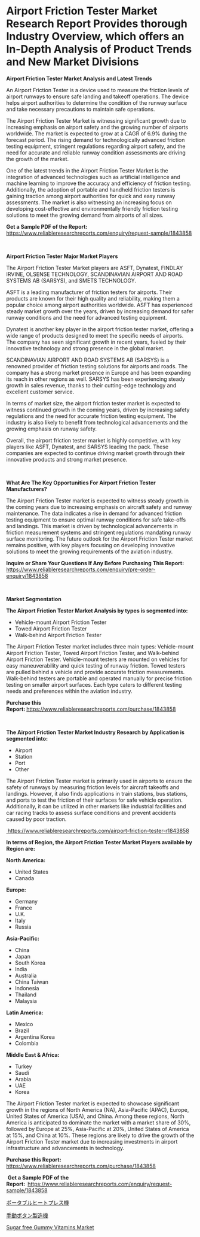 <p><h1>Airport Friction Tester Market Research Report Provides thorough Industry Overview, which offers an In-Depth Analysis of Product Trends and New Market Divisions</h1></p><p><strong>Airport Friction Tester Market Analysis and Latest Trends</strong></p>
<p><p>An Airport Friction Tester is a device used to measure the friction levels of airport runways to ensure safe landing and takeoff operations. The device helps airport authorities to determine the condition of the runway surface and take necessary precautions to maintain safe operations.</p><p>The Airport Friction Tester Market is witnessing significant growth due to increasing emphasis on airport safety and the growing number of airports worldwide. The market is expected to grow at a CAGR of 6.9% during the forecast period. The rising demand for technologically advanced friction testing equipment, stringent regulations regarding airport safety, and the need for accurate and reliable runway condition assessments are driving the growth of the market.</p><p>One of the latest trends in the Airport Friction Tester Market is the integration of advanced technologies such as artificial intelligence and machine learning to improve the accuracy and efficiency of friction testing. Additionally, the adoption of portable and handheld friction testers is gaining traction among airport authorities for quick and easy runway assessments. The market is also witnessing an increasing focus on developing cost-effective and environmentally friendly friction testing solutions to meet the growing demand from airports of all sizes.</p></p>
<p><strong>Get a Sample PDF of the Report:&nbsp;</strong> <a href="https://www.reliableresearchreports.com/enquiry/request-sample/1843858">https://www.reliableresearchreports.com/enquiry/request-sample/1843858</a></p>
<p>&nbsp;</p>
<p><strong>Airport Friction Tester Major Market Players</strong></p>
<p><p>The Airport Friction Tester Market players are ASFT, Dynatest, FINDLAY IRVINE, OLSENSE TECHNOLOGY, SCANDINAVIAN AIRPORT AND ROAD SYSTEMS AB (SARSYS), and SMETS TECHNOLOGY.</p><p>ASFT is a leading manufacturer of friction testers for airports. Their products are known for their high quality and reliability, making them a popular choice among airport authorities worldwide. ASFT has experienced steady market growth over the years, driven by increasing demand for safer runway conditions and the need for advanced testing equipment.</p><p>Dynatest is another key player in the airport friction tester market, offering a wide range of products designed to meet the specific needs of airports. The company has seen significant growth in recent years, fueled by their innovative technology and strong presence in the global market.</p><p>SCANDINAVIAN AIRPORT AND ROAD SYSTEMS AB (SARSYS) is a renowned provider of friction testing solutions for airports and roads. The company has a strong market presence in Europe and has been expanding its reach in other regions as well. SARSYS has been experiencing steady growth in sales revenue, thanks to their cutting-edge technology and excellent customer service.</p><p>In terms of market size, the airport friction tester market is expected to witness continued growth in the coming years, driven by increasing safety regulations and the need for accurate friction testing equipment. The industry is also likely to benefit from technological advancements and the growing emphasis on runway safety.</p><p>Overall, the airport friction tester market is highly competitive, with key players like ASFT, Dynatest, and SARSYS leading the pack. These companies are expected to continue driving market growth through their innovative products and strong market presence.</p></p>
<p>&nbsp;</p>
<p><strong>What Are The Key Opportunities For Airport Friction Tester Manufacturers?</strong></p>
<p><p>The Airport Friction Tester market is expected to witness steady growth in the coming years due to increasing emphasis on aircraft safety and runway maintenance. The data indicates a rise in demand for advanced friction testing equipment to ensure optimal runway conditions for safe take-offs and landings. This market is driven by technological advancements in friction measurement systems and stringent regulations mandating runway surface monitoring. The future outlook for the Airport Friction Tester market remains positive, with key players focusing on developing innovative solutions to meet the growing requirements of the aviation industry.</p></p>
<p><strong>Inquire or Share Your Questions If Any Before Purchasing This Report:</strong> <a href="https://www.reliableresearchreports.com/enquiry/pre-order-enquiry/1843858">https://www.reliableresearchreports.com/enquiry/pre-order-enquiry/1843858</a></p>
<p>&nbsp;</p>
<p><strong>Market Segmentation</strong></p>
<p><strong>The Airport Friction Tester Market Analysis by types is segmented into:</strong></p>
<p><ul><li>Vehicle-mount Airport Friction Tester</li><li>Towed Airport Friction Tester</li><li>Walk-behind Airport Friction Tester</li></ul></p>
<p><p>The Airport Friction Tester market includes three main types: Vehicle-mount Airport Friction Tester, Towed Airport Friction Tester, and Walk-behind Airport Friction Tester. Vehicle-mount testers are mounted on vehicles for easy maneuverability and quick testing of runway friction. Towed testers are pulled behind a vehicle and provide accurate friction measurements. Walk-behind testers are portable and operated manually for precise friction testing on smaller airport surfaces. Each type caters to different testing needs and preferences within the aviation industry.</p></p>
<p><strong>Purchase this Report:&nbsp;</strong><a href="https://www.reliableresearchreports.com/purchase/1843858">https://www.reliableresearchreports.com/purchase/1843858</a></p>
<p>&nbsp;</p>
<p><strong>The Airport Friction Tester Market Industry Research by Application is segmented into:</strong></p>
<p><ul><li>Airport</li><li>Station</li><li>Port</li><li>Other</li></ul></p>
<p><p>The Airport Friction Tester market is primarily used in airports to ensure the safety of runways by measuring friction levels for aircraft takeoffs and landings. However, it also finds applications in train stations, bus stations, and ports to test the friction of their surfaces for safe vehicle operation. Additionally, it can be utilized in other markets like industrial facilities and car racing tracks to assess surface conditions and prevent accidents caused by poor traction.</p></p>
<p><a href="https://www.reliableresearchreports.com/airport-friction-tester-r1843858">&nbsp;https://www.reliableresearchreports.com/airport-friction-tester-r1843858</a></p>
<p><strong>In terms of Region, the Airport Friction Tester Market Players available by Region are:</strong></p>
<p>
    <p> <strong> North America: </strong>
        <ul>
            <li>United States</li>
            <li>Canada</li>
        </ul>
        </p> 
    <p> <strong> Europe: </strong>
        <ul>
            <li>Germany</li>
            <li>France</li>
            <li>U.K.</li>
            <li>Italy</li>
            <li>Russia</li>
        </ul>
        </p> 
    <p> <strong> Asia-Pacific: </strong>
        <ul>
            <li>China</li>
            <li>Japan</li>
            <li>South Korea</li>
            <li>India</li>
            <li>Australia</li>
            <li>China Taiwan</li>
            <li>Indonesia</li>
            <li>Thailand</li>
            <li>Malaysia</li>
        </ul>
        </p> 
    <p> <strong> Latin America: </strong>
        <ul>
            <li>Mexico</li>
            <li>Brazil</li>
            <li>Argentina Korea</li>
            <li>Colombia</li>
        </ul>
        </p> 
    <p> <strong> Middle East & Africa: </strong>
        <ul>
            <li>Turkey</li>
            <li>Saudi</li>
            <li>Arabia</li>
            <li>UAE</li>
            <li>Korea</li>
        </ul>
    </p>
    </p>
<p><p>The Airport Friction Tester market is expected to showcase significant growth in the regions of North America (NA), Asia-Pacific (APAC), Europe, United States of America (USA), and China. Among these regions, North America is anticipated to dominate the market with a market share of 30%, followed by Europe at 25%, Asia-Pacific at 20%, United States of America at 15%, and China at 10%. These regions are likely to drive the growth of the Airport Friction Tester market due to increasing investments in airport infrastructure and advancements in technology.</p></p>
<p><strong>Purchase this Report: </strong><a href="https://www.reliableresearchreports.com/purchase/1843858">https://www.reliableresearchreports.com/purchase/1843858</a></p>
<p>&nbsp;<strong>Get a Sample PDF of the Report:&nbsp;&nbsp;</strong><a href="https://www.reliableresearchreports.com/enquiry/request-sample/1843858">https://www.reliableresearchreports.com/enquiry/request-sample/1843858</a></p>
<p><strong></strong></p>
<p><p><a href="https://github.com/marbadji/Market-Research-Report-List-1/blob/main/118838329639.md">ポータブルヒートプレス機</a></p><p><a href="https://github.com/KaydenJohns1964/Market-Research-Report-List-1/blob/main/756686329640.md">手動ボタン製造機</a></p><p><a href="https://copper-carbon-84f.notion.site/Sugar-free-Gummy-Vitamins-Market-Outlook-Industry-Overview-and-Forecast-2024-to-2031-e34a0e50d9e543759d0c8cf543486d24">Sugar free Gummy Vitamins Market</a></p></p>